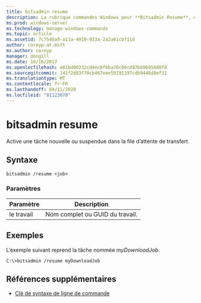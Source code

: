 ```yaml
---
title: bitsadmin resume
description: La rubrique commandes Windows pour **Bitsadmin Resume**, qui active un travail nouveau ou suspendu dans la file d’attente de transfert.
ms.prod: windows-server
ms.technology: manage-windows-commands
ms.topic: article
ms.assetid: 7c7540a9-a11a-4910-923a-2a2a61cbf11d
author: coreyp-at-msft
ms.author: coreyp
manager: dongill
ms.date: 10/16/2017
ms.openlocfilehash: e81bd80232cd4ec8fbba70c86cd97bb9695680f8
ms.sourcegitcommit: 141f2d83f70cb467eee59191197cdb9446d8ef31
ms.translationtype: MT
ms.contentlocale: fr-FR
ms.lasthandoff: 04/11/2020
ms.locfileid: "81123078"
---
```

# <a name="bitsadmin-resume"></a>bitsadmin resume

Active une tâche nouvelle ou suspendue dans la file d’attente de transfert.

## <a name="syntax"></a>Syntaxe

```
bitsadmin /resume <job>
```

### <a name="parameters"></a>Paramètres

| Paramètre | Description |
| -------------- | -------------- |
| le travail | Nom complet ou GUID du travail. |

## <a name="examples"></a>Exemples

L’exemple suivant reprend la tâche nommée *myDownloadJob*.

```
C:\>bitsadmin /resume myDownloadJob
```

## <a name="additional-references"></a>Références supplémentaires

- [Clé de syntaxe de ligne de commande](command-line-syntax-key.md)
